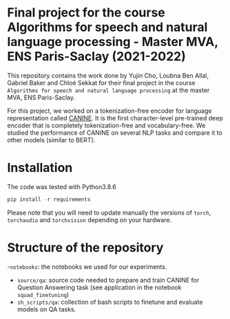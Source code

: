 # Final project for the course Algorithms for speech and natural language processing - Master MVA, ENS Paris-Saclay (2021-2022)

This repository contains the work done by Yujin Cho, Loubna Ben Allal, Gabriel Baker and Chloé Sekkat for their final 
project in the course ``Algorithms for speech and natural language processing`` at the master MVA, ENS Paris-Saclay. 

For this project, we worked on a tokenization-free encoder for language representation called [CANINE](https://arxiv.org/abs/2103.06874). 
It is the first character-level pre-trained deep encoder that is completely tokenization-free and vocabulary-free. We studied the 
performance of CANINE on several NLP tasks and compare it to other models (similar to BERT).

# Installation 

The code was tested with Python3.8.6

```python
pip install -r requirements
```

Please note that you will need to update manually the versions of ``torch``, ``torchaudio`` and ``torchvision`` depending
on your hardware.


# Structure of the repository

-``notebooks``: the notebooks we used for our experiments. 
- ``source/qa``: source code needed to prepare and train CANINE for Question Answering task (see application in the notebook
``squad_finetuning``)
- ``sh_scripts/qa``: collection of bash scripts to finetune and evaluate models on QA tasks. 
